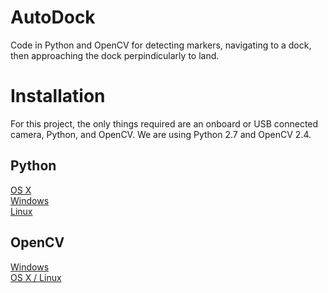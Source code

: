 # AutoDock
Code in Python and OpenCV for detecting markers, navigating to a dock, then approaching the dock perpindicularly to land.

# Installation
For this project, the only things required are an onboard or USB connected camera, Python, and OpenCV. We are using Python 2.7 and OpenCV 2.4.

## Python
[OS X](http://docs.python-guide.org/en/latest/starting/install/osx/)  
[Windows](http://docs.python-guide.org/en/latest/starting/install/win/)  
[Linux](http://docs.python-guide.org/en/latest/starting/install/linux/)  

## OpenCV
[Windows](http://docs.opencv.org/doc/tutorials/introduction/windows_install/windows_install.html)  
[OS X / Linux](http://docs.opencv.org/2.4.10/doc/tutorials/introduction/linux_install/linux_install.html)  
